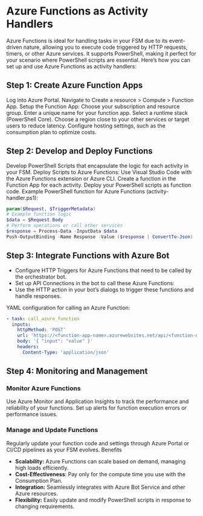 # Azure Functions as Activity Handlers

Azure Functions is ideal for handling tasks in your FSM due to its event-driven nature, allowing you to execute code triggered by HTTP requests, timers, or other Azure services. It supports PowerShell, making it perfect for your scenario where PowerShell scripts are essential. Here’s how you can set up and use Azure Functions as activity handlers:

## Step 1: Create Azure Function Apps

Log into Azure Portal.
Navigate to Create a resource > Compute > Function App.
Setup the Function App:
Choose your subscription and resource group.
Enter a unique name for your function app.
Select a runtime stack (PowerShell Core).
Choose a region close to your other services or target users to reduce latency.
Configure hosting settings, such as the consumption plan to optimize costs.

## Step 2: Develop and Deploy Functions

Develop PowerShell Scripts that encapsulate the logic for each activity in your FSM.
Deploy Scripts to Azure Functions:
Use Visual Studio Code with the Azure Functions extension or Azure CLI.
Create a function in the Function App for each activity.
Deploy your PowerShell scripts as function code.
Example PowerShell function for Azure Functions (activity-handler.ps1):

```powershell
param($Request, $TriggerMetadata)
# Example function logic
$data = $Request.Body
# Perform operations or call other services
$response = Process-Data -InputData $data
Push-OutputBinding -Name Response -Value ($response | ConvertTo-Json)
```

## Step 3: Integrate Functions with Azure Bot

+ Configure HTTP Triggers for Azure Functions that need to be called by the orchestrator bot.
+ Set up API Connections in the bot to call these Azure Functions:
+ Use the HTTP action in your bot’s dialogs to trigger these functions and handle responses.

YAML configuration for calling an Azure Function:

```yaml
- task: call_azure_function
  inputs:
    httpMethod: 'POST'
    url: 'https://<function-app-name>.azurewebsites.net/api/<function-name>'
    body: '{ "input": "value" }'
    headers:
      Content-Type: 'application/json'
```

## Step 4: Monitoring and Management

### Monitor Azure Functions

Use Azure Monitor and Application Insights to track the performance and reliability of your functions.
Set up alerts for function execution errors or performance issues.

### Manage and Update Functions

Regularly update your function code and settings through Azure Portal or CI/CD pipelines as your FSM evolves.
Benefits

+ **Scalability:** Azure Functions can scale based on demand, managing high loads efficiently.
+ **Cost-Effectiveness**: Pay only for the compute time you use with the Consumption Plan.
+ **Integration:** Seamlessly integrates with Azure Bot Service and other Azure resources.
+ **Flexibility:** Easily update and modify PowerShell scripts in response to changing requirements.
